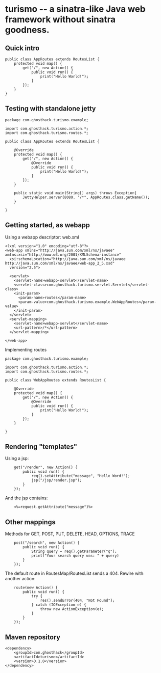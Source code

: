 turismo -- a sinatra-like Java web framework without sinatra goodness.
======================================================================

Quick intro
-----------

    public class AppRoutes extends RoutesList {
        protected void map() {
            get("/", new Action() {
                public void run() {
                    print("Hello World!");
                }
            });
        }
    }


Testing with standalone jetty
-----------------------------

    package com.ghosthack.turismo.example;
    
    import com.ghosthack.turismo.action.*;
    import com.ghosthack.turismo.routes.*;
    
    public class AppRoutes extends RoutesList {
    
        @Override
        protected void map() {
            get("/", new Action() {
                @Override
                public void run() {
                    print("Hello World!");
                }
            });
        }
    
        public static void main(String[] args) throws Exception{
            JettyHelper.server(8080, "/*", AppRoutes.class.getName());
        }
    
    }

Getting started, as webapp
--------------------------

Using a webapp descriptor: web.xml

    <?xml version="1.0" encoding="utf-8"?>
    <web-app xmlns="http://java.sun.com/xml/ns/javaee" xmlns:xsi="http://www.w3.org/2001/XMLSchema-instance"
      xsi:schemaLocation="http://java.sun.com/xml/ns/javaee http://java.sun.com/xml/ns/javaee/web-app_2_5.xsd"
      version="2.5">
    
      <servlet>
        <servlet-name>webapp-servlet</servlet-name>
        <servlet-class>com.ghosthack.turismo.servlet.Servlet</servlet-class>
        <init-param>
          <param-name>routes</param-name>
          <param-value>com.ghosthack.turismo.example.WebAppRoutes</param-value>
        </init-param>
      </servlet>
      <servlet-mapping>
        <servlet-name>webapp-servlet</servlet-name>
        <url-pattern>/*</url-pattern>
      </servlet-mapping>
    
    </web-app>

Implementing routes

    package com.ghosthack.turismo.example;
    
    import com.ghosthack.turismo.action.*;
    import com.ghosthack.turismo.routes.*;
    
    public class WebAppRoutes extends RoutesList {
    
        @Override
        protected void map() {
            get("/", new Action() {
                @Override
                public void run() {
                    print("Hello World!");
                }
            });
        }
    
    }


Rendering "templates"
---------------------

Using a jsp: 

        get("/render", new Action() {
            public void run() {
                req().setAttribute("message", "Hello Word!");
                jsp("/jsp/render.jsp");
            }
        });

And the jsp contains:

        <%=request.getAttribute("message")%>


Other mappings
--------------

Methods for GET, POST, PUT, DELETE, HEAD, OPTIONS, TRACE

        post("/search", new Action() {
            public void run() {
                String query = req().getParameter("q");
                print("Your search query was: " + query)
            }
        });

The default route in RoutesMap/RoutesList sends a 404. Rewire with another action:

        route(new Action() {
            public void run() {
                try {
                    res().sendError(404, "Not Found");
                } catch (IOException e) {
                    throw new ActionException(e);
                }
            }
        });


Maven repository
----------------

    <dependency>
        <groupId>com.ghosthack</groupId>
        <artifactId>turismo</artifactId>
        <version>0.1.0</version>
    </dependency>

